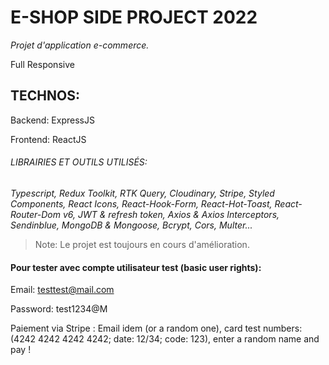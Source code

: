 # E-SHOP SIDE PROJECT 2022
*Projet d'application e-commerce.*

Full Responsive

## TECHNOS:
Backend: ExpressJS

Frontend: ReactJS

###### LIBRAIRIES ET OUTILS UTILISÉS:
*Typescript, Redux Toolkit, RTK Query, Cloudinary, Stripe, Styled Components, React Icons, React-Hook-Form, React-Hot-Toast, React-Router-Dom v6, JWT & refresh token, Axios & Axios Interceptors, Sendinblue, MongoDB & Mongoose, Bcrypt, Cors, Multer...*

> Note: Le projet est toujours en cours d'amélioration.




#### Pour tester avec compte utilisateur test (basic user rights):

Email: testtest@mail.com

Password: test1234@M

Paiement via Stripe : Email idem (or a random one), card test numbers: (4242 4242 4242 4242; date: 12/34; code: 123), enter a random name and pay !
